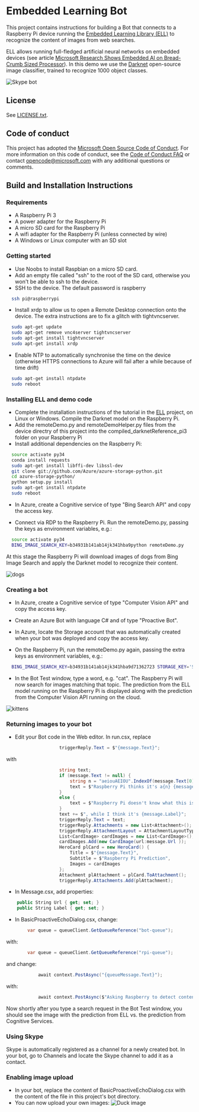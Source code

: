 # Embedded Learning Bot


This project contains instructions for building a Bot that connects to a Raspberry Pi device running the [Embedded Learning Library (ELL)](https://github.com/Microsoft/ELL) to recognize the content of images from web searches.

ELL allows running full-fledged artificial neural networks on embedded devices (see article [Microsoft Research Shows Embedded AI on Bread-Crumb Sized Processor](https://winbuzzer.com/2017/06/30/microsoft-research-shows-embedded-ai-bread-crumb-sized-processor-xcxwbn/)).
In this demo we use the [Darknet](https://pjreddie.com/darknet/imagenet/) open-source image classifier, trained to recognize 1000 object classes.

![Skype bot](images/skype.png)

## License

See [LICENSE.txt](LICENSE.txt).

## Code of conduct

This project has adopted the [Microsoft Open Source Code of Conduct](https://opensource.microsoft.com/codeofconduct/). For more information on this code of conduct, see the [Code of Conduct FAQ](https://opensource.microsoft.com/codeofconduct/faq/) or contact [opencode@microsoft.com](mailto:opencode@microsoft.com) with any additional questions or comments.

## Build and Installation Instructions

### Requirements

* A Raspberry Pi 3
* A power adapter for the Raspberry Pi
* A micro SD card for the Raspberry Pi
* A wifi adapter for the Raspberry Pi (unless connected by wire)
* A Windows or Linux computer with an SD slot

### Getting started

* Use Noobs to install Raspbian on a micro SD card.
* Add an empty file called "ssh" to the root of the SD card, otherwise you won't be able to ssh to the device.
* SSH to the device. The default password is raspberry
```bash
  ssh pi@raspberrypi
```

* Install xrdp to allow us to open a Remote Desktop connection onto the device. The extra instructions are to fix a glitch with tightvncserver.
```bash
  sudo apt-get update
  sudo apt-get remove vnc4server tightvncserver
  sudo apt-get install tightvncserver
  sudo apt-get install xrdp
```

* Enable NTP to automatically synchronise the time on the device (otherwise HTTPS connections to Azure will fail after a while because of time drift)
```bash
  sudo apt-get install ntpdate
  sudo reboot
```

### Installing ELL and demo code

* Complete the installation instructions of the tutorial in the [ELL](https://github.com/Microsoft/ELL) project, on Linux or Windows. Compile the Darknet model on the Raspberry Pi.
* Add the remoteDemo.py and remoteDemoHelper.py files from the device directry of this project into the compiled_darknetReference_pi3 folder on your Raspberry Pi
* Install additional dependencies on the Raspberry Pi:

```bash
  source activate py34
  conda install requests
  sudo apt-get install libffi-dev libssl-dev
  git clone git://github.com/Azure/azure-storage-python.git
  cd azure-storage-python/
  python setup.py install
  sudo apt-get install ntpdate
  sudo reboot
```

* In Azure, create a Cognitive service of type "Bing Search API" and copy the access key.

* Connect via RDP to the Raspberry Pi. Run the remoteDemo.py, passing the keys as environment variables, e.g.:
```bash
  source activate py34
  BING_IMAGE_SEARCH_KEY=b34931b141ab14jk341hba9python remoteDemo.py
```

At this stage the Raspberry Pi will download images of dogs from Bing Image Search and apply the Darknet model to recognize their content.

![dogs](images/dogs.png)



### Creating a bot

* In Azure, create a Cognitive service of type "Computer Vision API" and copy the access key.
* Create an Azure Bot with language C# and of type "Proactive Bot".
* In Azure, locate the Storage account that was automatically created when your bot was deployed and copy the access key.

* On the Raspberry Pi, run the remoteDemo.py again, passing the extra keys as environment variables, e.g.:
```bash
  BING_IMAGE_SEARCH_KEY=b34931b141ab14jk341hba9d71362723 STORAGE_KEY='Sm8kbjk1rewl1+TgTCE3Qo+/Yojqkrj11Qrj0zKepRJ+gUGtcl3i+QKLgbjtFKwGK9Djxl+jyHpY2499EjSPIQ==' CV_API_KEY='11dabf46849bcdee8d6dac6a76a7c3b2' python remoteDemo.py
```

* In the Bot Test window, type a word, e.g. "cat". The Raspberry Pi will now search for images matching that topic. The prediction from the ELL model running on the Raspberry Pi is displayed along with the prediction from the Computer Vision API running on the cloud.

![kittens](images/kittens.png)


### Returning images to your bot

* Edit your Bot code in the Web editor. In run.csx, replace
```cs
                    triggerReply.Text = $"{message.Text}";
```
with
```cs
                    string text;
                    if (message.Text != null) {
                        string n = "aeiouAEIOU".IndexOf(message.Text[0]) >= 0 ? "n" : "";
                        text = $"Raspberry Pi thinks it's a{n} {message.Text}";
                    }
                    else {
                        text = $"Raspberry Pi doesn't know what this is";
                    }
                    text += $", while I think it's {message.Label}";
                    triggerReply.Text = text;
                    triggerReply.Attachments = new List<Attachment>();
                    triggerReply.AttachmentLayout = AttachmentLayoutTypes.Carousel;
                    List<CardImage> cardImages = new List<CardImage>();
                    cardImages.Add(new CardImage(url:message.Url ));
                    HeroCard plCard = new HeroCard() {
                        Title = $"{message.Text}",
                        Subtitle = $"Raspberry Pi Prediction",
                        Images = cardImages
                    };
                    Attachment plAttachment = plCard.ToAttachment();
                    triggerReply.Attachments.Add(plAttachment);
```

* In Message.csx, add properties:
```cs
    public String Url { get; set; }
    public String Label { get; set; }
```

* In BasicProactiveEchoDialog.csx, change:
```cs
        var queue = queueClient.GetQueueReference("bot-queue");
```
with:
```cs
        var queue = queueClient.GetQueueReference("rpi-queue");
```
and change:
```cs
            await context.PostAsync("{queueMessage.Text}");
```
with:
```cs
            await context.PostAsync($"Asking Raspberry to detect content on Bing Image search results for '{queueMessage.Text}'");
```

Now shortly after you type a search request in the Bot Test window, you should see the image with the prediction from ELL vs. the prediction from Cognitive Services.

### Using Skype

Skype is automatically registered as a channel for a newly created bot.  In your bot, go to Channels and locate the Skype channel to add it as a contact.

### Enabling image upload

* In your bot, replace the content of BasicProactiveEchoDialog.csx with the content of the file in this project's bot directory.
* You can now upload your own images:
![Duck image](images/duck.png)

